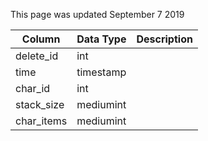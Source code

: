 This page was updated September 7 2019

| Column     | Data Type | Description |
| ---------- | --------- | ----------- |
| delete_id  | int       |             |
| time       | timestamp |             |
| char_id    | int       |             |
| stack_size | mediumint |             |
| char_items | mediumint |             |